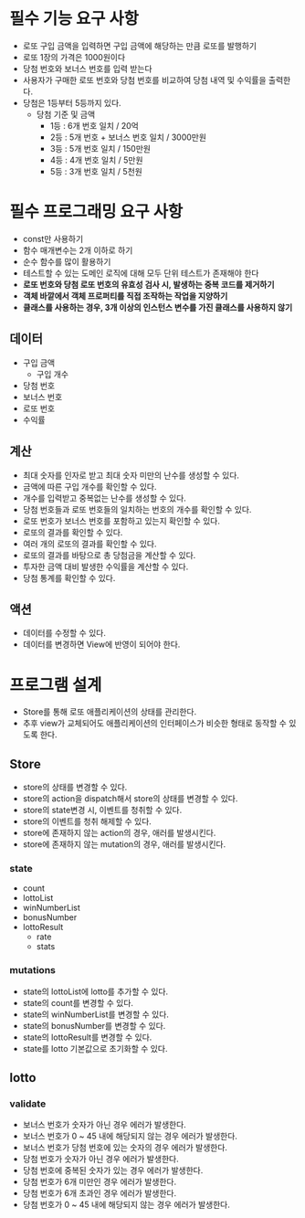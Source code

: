# 필수 기능 요구 사항

- 로또 구입 금액을 입력하면 구입 금액에 해당하는 만큼 로또를 발행하기
- 로또 1장의 가격은 1000원이다
- 당첨 번호와 보너스 번호를 입력 받는다
- 사용자가 구매한 로또 번호와 당첨 번호를 비교하여 당첨 내역 및 수익률을 출력한다.
- 당첨은 1등부터 5등까지 있다.
  - 당첨 기준 및 금액
    - 1등 : 6개 번호 일치 / 20억
    - 2등 : 5개 번호 + 보너스 번호 일치 / 3000만원
    - 3등 : 5개 번호 일치 / 150만원
    - 4등 : 4개 번호 일치 / 5만원
    - 5등 : 3개 번호 일치 / 5천원

# 필수 프로그래밍 요구 사항

- const만 사용하기
- 함수 매개변수는 2개 이하로 하기
- 순수 함수를 많이 활용하기
- 테스트할 수 있는 도메인 로직에 대해 모두 단위 테스트가 존재해야 한다
- **로또 번호와 당첨 로또 번호의 유효성 검사 시, 발생하는 중복 코드를 제거하기**
- **객체 바깥에서 객체 프로퍼티를 직접 조작하는 작업을 지양하기**
- **클래스를 사용하는 경우, 3개 이상의 인스턴스 변수를 가진 클래스를 사용하지 않기**

## 데이터

- 구입 금액
  - 구입 개수
- 당첨 번호
- 보너스 번호
- 로또 번호
- 수익률

## 계산

- 최대 숫자를 인자로 받고 최대 숫자 미만의 난수를 생성할 수 있다.
- 금액에 따른 구입 개수를 확인할 수 있다.
- 개수를 입력받고 중복없는 난수를 생성할 수 있다.
- 당첨 번호들과 로또 번호들의 일치하는 번호의 개수를 확인할 수 있다.
- 로또 번호가 보너스 번호를 포함하고 있는지 확인할 수 있다.
- 로또의 결과를 확인할 수 있다.
- 여러 개의 로또의 결과를 확인할 수 있다.
- 로또의 결과를 바탕으로 총 당첨금을 계산할 수 있다.
- 투자한 금액 대비 발생한 수익률을 계산할 수 있다.
- 당첨 통계를 확인할 수 있다.

## 액션

- 데이터를 수정할 수 있다.
- 데이터를 변경하면 View에 반영이 되어야 한다.

# 프로그램 설계

- Store를 통해 로또 애플리케이션의 상태를 관리한다.
- 추후 view가 교체되어도 애플리케이션의 인터페이스가 비슷한 형태로 동작할 수 있도록 한다.

## Store

- store의 상태를 변경할 수 있다.
- store의 action을 dispatch해서 store의 상태를 변경할 수 있다.
- store의 state변경 시, 이벤트를 청취할 수 있다.
- store의 이벤트를 청취 해제할 수 있다.
- store에 존재하지 않는 action의 경우, 애러를 발생시킨다.
- store에 존재하지 않는 mutation의 경우, 애러를 발생시킨다.

### state

- count
- lottoList
- winNumberList
- bonusNumber
- lottoResult
  - rate
  - stats

### mutations

- state의 lottoList에 lotto를 추가할 수 있다.
- state의 count를 변경할 수 있다.
- state의 winNumberList를 변경할 수 있다.
- state의 bonusNumber를 변경할 수 있다.
- state의 lottoResult를 변경할 수 있다.
- state를 lotto 기본값으로 초기화할 수 있다.

## lotto

### validate

- 보너스 번호가 숫자가 아닌 경우 에러가 발생한다.
- 보너스 번호가 0 ~ 45 내에 해당되지 않는 경우 에러가 발생한다.
- 보너스 번호가 당첨 번호에 있는 숫자의 경우 에러가 발생한다.
- 당첨 번호가 숫자가 아닌 경우 에러가 발생한다.
- 당첨 번호에 중복된 숫자가 있는 경우 에러가 발생한다.
- 당첨 번호가 6개 미만인 경우 에러가 발생한다.
- 당첨 번호가 6개 초과인 경우 에러가 발생한다.
- 당첨 번호가 0 ~ 45 내에 해당되지 않는 경우 에러가 발생한다.